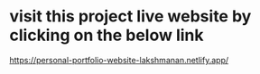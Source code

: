 # visit this project live website by clicking on the below link

https://personal-portfolio-website-lakshmanan.netlify.app/

